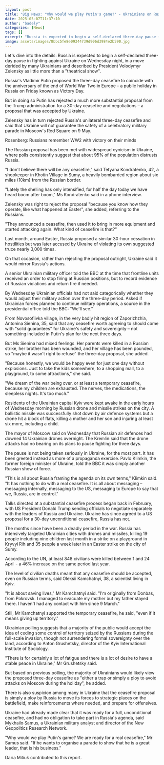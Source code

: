 ```yaml
---
layout: post
title: "Big News: 'Why would we play Putin's game?' - Ukrainians on Russia's proposed three-day ceasefire"
date: 2025-05-07T11:37:10
author: "badely"
categories: [News]
tags: []
excerpt: "Russia is expected to begin a self-declared three-day pause in fighting against Ukraine on Wednesday night."
image: assets/images/8bbc5fe8e09344739d906d3984e2b590.jpg
---
```


Let's dive into the details: Russia is expected to begin a self-declared three-day pause in fighting against Ukraine on Wednesday night, in a move derided by many Ukrainians and described by President Volodymyr Zelensky as little more than a "theatrical show".

Russia's Vladimir Putin proposed the three-day ceasefire to coincide with the anniversary of the end of World War Two in Europe – a public holiday in Russia on Friday known as Victory Day.

But in doing so Putin has rejected a much more substantial proposal from the Trump administration for a 30-day ceasefire and negotiations – a proposal that was accepted by Ukraine.

Zelensky has in turn rejected Russia's unilateral three-day ceasefire and said that Ukraine will not guarantee the safety of a celebratory military parade in Moscow's Red Square on 9 May.

Rosenberg: Russians remember WW2 with victory on their minds

The Russian proposal has been met with widespread cynicism in Ukraine, where polls consistently suggest that about 95% of the population distrusts Russia.

"I don't believe there will be any ceasefire," said Tetyana Kondratenko, 42, a shopkeeper in Khotin Village in Sumy, a heavily bombarded region about six miles (10km) from the Russian border.

"Lately the shelling has only intensified, for half the day today we have heard boom after boom," Ms Kondratenko said in a phone interview.

Zelensky was right to reject the proposal "because you know how they operate, like what happened at Easter", she added, referring to the Russians.

"They announced a ceasefire, then used it to bring in more equipment and started attacking again. What kind of ceasefire is that?"

Last month, around Easter, Russia proposed a similar 30-hour cessation in hostilities but was later accused by Ukraine of violating its own suggested truce nearly 3,000 times.

On that occasion, rather than rejecting the proposal outright, Ukraine said it would mirror Russia's actions. 

A senior Ukrainian military officer told the BBC at the time that frontline units received an order to stop firing at Russian positions, but to record evidence of Russian violations and return fire if needed.

By Wednesday Ukrainian officials had not said categorically whether they would adjust their military action over the three-day period. Asked if Ukrainian forces planned to continue military operations, a source in the presidential office told the BBC: "We'll see."

From Novosofiivka village, in the very badly hit region of Zaporizhzhia, Antonina Sienina, 35, said that any ceasefire worth agreeing to should come with "solid guarantees" for Ukraine's safety and sovereignty – not something included in Putin's plan for the next three days.

But Ms Sienina had mixed feelings. Her parents were killed in a Russian strike, her brother has been wounded, and her village has been pounded, so "maybe it wasn't right to refuse" the three-day proposal, she added.

"Because honestly, we would be happy even for just one day without explosions. Just to take the kids somewhere, to a shopping mall, to a playground, to some attractions," she said.

"We dream of the war being over, or at least a temporary ceasefire, because my children are exhausted. The nerves, the medications, the sleepless nights. It's too much."

Residents of the Ukrainian capital Kyiv were kept awake in the early hours of Wednesday morning by Russian drone and missile strikes on the city. A ballistic missile was successfully shot down by air defence systems but a drone hit a block of flats, killing a mother and her son and injuring at least six more, including a child.

The mayor of Moscow said on Wednesday that Russian air defences had downed 14 Ukrainian drones overnight. The Kremlin said that the drone attacks had no bearing on its plans to pause fighting for three days.

The pause is not being taken seriously in Ukraine, for the most part. It has been greeted instead as more of a propaganda exercise. Pavlo Klimkin, the former foreign minister of Ukraine, told the BBC it was simply another Russian show of force.

"This is all about Russia framing the agenda on its own terms," Klimkin said. "It has nothing to do with a real ceasefire. It is all about messaging – messaging internally, messaging to the US, messaging to Europe to say that we, Russia, are in control."

Talks directed at a substantial ceasefire process began back in February, with US President Donald Trump sending officials to negotiate separately with the leaders of Russia and Ukraine. Ukraine has since agreed to a US proposal for a 30-day unconditional ceasefire, Russia has not.

The months since have been a deadly period in the war. Russia has intensively targeted Ukrainian cities with drones and missiles, killing 19 people including nine children last month in a strike on a playground in Kryvyi Rih and 35 people a week later in an Easter strike on the city of Sumy.

According to the UN, at least 848 civilians were killed between 1 and 24 April - a 46% increase on the same period last year.

The level of civilian deaths meant that any ceasefire should be accepted, even on Russian terms, said Oleksii Kamchatnyi, 38, a scientist living in Kyiv.

"It is about saving lives," Mr Kamchatnyi said. "I'm originally from Donbas, from Pokrovsk. I managed to evacuate my mother but my father stayed there. I haven't had any contact with him since 9 March."

Still, Mr Kamchatnyi supported the temporary ceasefire, he said, "even if it means giving up territory."

Ukrainian polling suggests that a majority of the public would accept the idea of ceding some control of territory seized by the Russians during the full-scale invasion, though not surrendering formal sovereignty over the land, according to Anton Grushetsky, director of the Kyiv International Institute of Sociology.

"There is for certainly a lot of fatigue and there is a lot of desire to have a stable peace in Ukraine," Mr Grushetsky said.

But based on previous polling, the majority of Ukrainians would likely view the proposed three-day ceasefire as "either a trap or simply a ploy to avoid attacks on Moscow during the holiday", he added.

There is also suspicion among many in Ukraine that the ceasefire proposal is simply a ploy by Russia to move its forces to strategic places on the battlefield, make reinforcements where needed, and prepare for offensives.

Ukraine had already made clear that it was ready for a full, unconditional ceasefire, and had no obligation to take part in Russia's agenda, said Mykhailo Samus, a Ukrainian military analyst and director of the New Geopolitics Research Network.

"Why would we play Putin's game? We are ready for a real ceasefire," Mr Samus said. "If he wants to organise a parade to show that he is a great leader, that is his business."

Daria Mitiuk contributed to this report.

